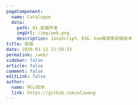 ```yaml
---
pageComponent: 
  name: Catalogue
  data: 
    path: 01.前端开发
    imgUrl: /img/web.png
    description: JavaScript、ES6、Vue框架等前端技术
title: 前端
date: 2020-03-11 21:50:53
permalink: /web/
sidebar: false
article: false
comment: false
editLink: false
author: 
  name: 阿心同学
  link: https://github.com/wlswang
---
```

